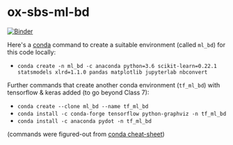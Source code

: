 # ox-sbs-ml-bd

[![Binder](https://mybinder.org/badge_logo.svg)](https://mybinder.org/v2/gh/jeremy-large/ox-sbs-ml-bd/master)


Here's a [conda](https://www.anaconda.com/products/individual) command to create a suitable environment (called `ml_bd`) for this code locally:
* `conda create -n ml_bd -c anaconda python=3.6 scikit-learn=0.22.1 statsmodels xlrd=1.1.0 pandas matplotlib jupyterlab nbconvert`


Further commands that create another conda environment (`tf_ml_bd`) with tensorflow & keras added (to go beyond Class 7):
* `conda create --clone ml_bd --name tf_ml_bd`
* `conda install -c conda-forge tensorflow python-graphviz -n tf_ml_bd`
* `conda install -c anaconda pydot -n tf_ml_bd`

(commands were figured-out from [conda cheat-sheet](https://docs.conda.io/projects/conda/en/4.6.0/_downloads/52a95608c49671267e40c689e0bc00ca/conda-cheatsheet.pdf))

